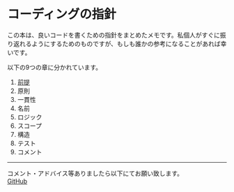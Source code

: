 # コーディングの指針

この本は、良いコードを書くための指針をまとめたメモです。私個人がすぐに振り返れるようにするためのものですが、もしも誰かの参考になることがあれば幸いです。

以下の9つの章に分かれています。

1. [前提](premise/premise.md)
2. 原則
3. 一貫性
4. 名前
5. ロジック
6. スコープ
7. 構造
8. テスト
9. コメント

---

コメント・アドバイス等ありましたら以下にてお願い致します。  
[GitHub](https://github.com/Foo-x/coding-guidelines)
